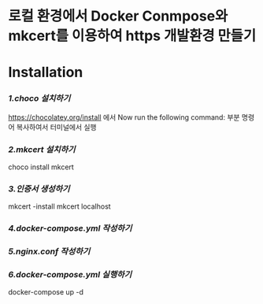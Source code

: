 # 로컬 환경에서 Docker Conmpose와 mkcert를 이용하여 https 개발환경 만들기

# Installation
### *1.choco 설치하기*
https://chocolatey.org/install 에서 Now run the following command: 부분 명령어 복사하여서 터미널에서 실행

### *2.mkcert 설치하기*
choco install mkcert

### *3.인증서 생성하기*
mkcert -install
mkcert localhost

### *4.docker-compose.yml 작성하기*

### *5.nginx.conf 작성하기*

### *6.docker-compose.yml 실행하기*
docker-compose up -d

